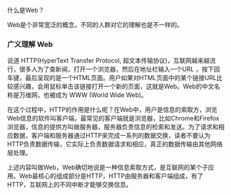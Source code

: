 
什么是Web？

Web是个非常宽泛的概念，不同的人群对它的理解也是不一样的。

### 广义理解 Web

说道 HTTP(HyperText Transfer Protocol, 超文本传输协议)，互联网越来越流行，很多人为了查新闻，打开一个浏览器，然后在地址栏输入一个URL
，按下回车键，最后呈现的是一个HTML页面。用户如果对HTML页面中的某个链接URL比较感兴趣，会用鼠标单击该链接打开一个新的页面，这就是Web。Web的中文名称是万维网，也被成为 WWW (World Wide Web)。

在这个过程中，HTTP的作用是什么呢？在Web中，用户是信息的索取方，浏览Web信息的软件叫客户端，最常见的客户端就是浏览器，比如Chrome和Firefox浏览器，信息的提供方叫做服务器，服务器负责信息的检索和发送。为了请求和相应数据，客户端和服务器通过HTTP来完成一系列的数据交换，读者不要认为HTTP负责数据传输，它实际上负责数据请求和相应，真正的数据传输由其他网络层处理。

上述内容叫做Web，Web确切地说是一种信息索取方式，是互联网的某个子应用。Web最核心的组成部分是HTTP，HTTP由服务器和客户端组成，有了HTTP，互联网上的不同中断才能够交换信息。

